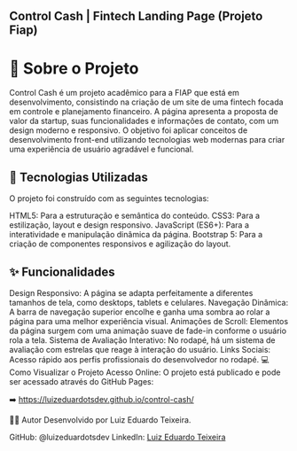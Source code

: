 ## Control Cash | Fintech Landing Page (Projeto Fiap)
# 📄 Sobre o Projeto
Control Cash é um projeto acadêmico para a FIAP que está em desenvolvimento, consistindo na criação de um site de uma fintech focada em controle e planejamento financeiro. A página apresenta a proposta de valor da startup, suas funcionalidades e informações de contato, com um design moderno e responsivo.
O objetivo foi aplicar conceitos de desenvolvimento front-end utilizando tecnologias web modernas para criar uma experiência de usuário agradável e funcional.

## 🚀 Tecnologias Utilizadas
O projeto foi construído com as seguintes tecnologias:

HTML5: Para a estruturação e semântica do conteúdo.
CSS3: Para a estilização, layout e design responsivo.
JavaScript (ES6+): Para a interatividade e manipulação dinâmica da página.
Bootstrap 5: Para a criação de componentes responsivos e agilização do layout.

## ✨ Funcionalidades
Design Responsivo: A página se adapta perfeitamente a diferentes tamanhos de tela, como desktops, tablets e celulares.
Navegação Dinâmica: A barra de navegação superior encolhe e ganha uma sombra ao rolar a página para uma melhor experiência visual.
Animações de Scroll: Elementos da página surgem com uma animação suave de fade-in conforme o usuário rola a tela.
Sistema de Avaliação Interativo: No rodapé, há um sistema de avaliação com estrelas que reage à interação do usuário.
Links Sociais: Acesso rápido aos perfis profissionais do desenvolvedor no rodapé.
💻 Como Visualizar o Projeto
Acesso Online:
O projeto está publicado e pode ser acessado através do GitHub Pages:

➡️ https://luizeduardotsdev.github.io/control-cash/

👨‍💻 Autor
Desenvolvido por Luiz Eduardo Teixeira.

GitHub: @luizeduardotsdev
LinkedIn: [Luiz Eduardo Teixeira](https://www.linkedin.com/in/luiz-eduardo-teixeiradev/)
